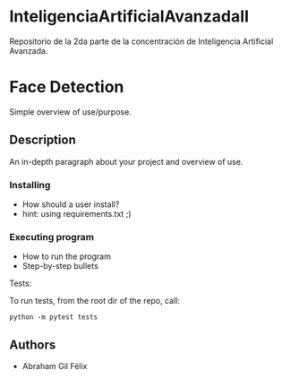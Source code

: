 # InteligenciaArtificialAvanzadaII
Repositorio de la 2da parte de la concentración de Inteligencia Artificial Avanzada. 

# Face Detection

Simple overview of use/purpose.

## Description

An in-depth paragraph about your project and overview of use.


### Installing
* How should a user install? 
* hint: using requirements.txt ;)


### Executing program

* How to run the program
* Step-by-step bullets

Tests: 

To run tests, from the root dir of the repo, call: 
```
python -m pytest tests
```

## Authors
* Abraham Gil Félix
